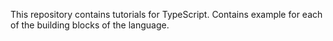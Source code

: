 This repository contains tutorials for TypeScript. Contains example for each of the building blocks of the language.
